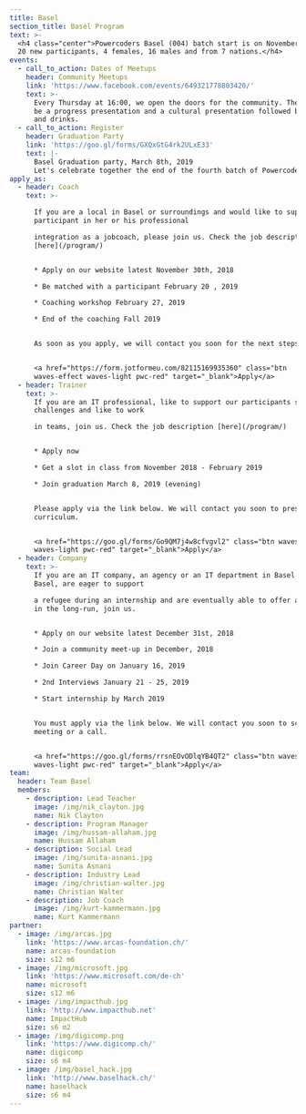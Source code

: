 ```yaml
---
title: Basel
section_title: Basel Program
text: >-
  <h4 class="center">Powercoders Basel (004) batch start is on November 26 with
  20 new participants, 4 females, 16 males and from 7 nations.</h4>
events:
  - call_to_action: Dates of Meetups
    header: Community Meetups
    link: 'https://www.facebook.com/events/649321778803420/'
    text: >-
      Every Thursday at 16:00, we open the doors for the community. There will
      be a progress presentation and a cultural presentation followed by snacks
      and drinks.
  - call_to_action: Register
    header: Graduation Party
    link: 'https://goo.gl/forms/GXQxGtG4rk2ULxE33'
    text: |-
      Basel Graduation party, March 8th, 2019
      Let's celebrate together the end of the fourth batch of Powercoders
apply_as:
  - header: Coach
    text: >-

      If you are a local in Basel or surroundings and would like to support a
      participant in her or his professional

      integration as a jobcoach, please join us. Check the job description
      [here](/program/)


      * Apply on our website latest November 30th, 2018

      * Be matched with a participant February 20 , 2019

      * Coaching workshop February 27, 2019

      * End of the coaching Fall 2019


      As soon as you apply, we will contact you soon for the next steps.


      <a href="https://form.jotformeu.com/82115169935360" class="btn
      waves-effect waves-light pwc-red" target="_blank">Apply</a>
  - header: Trainer
    text: >-
      If you are an IT professional, like to support our participants solving IT
      challenges and like to work

      in teams, join us. Check the job description [here](/program/)


      * Apply now

      * Get a slot in class from November 2018 - February 2019

      * Join graduation March 8, 2019 (evening)


      Please apply via the link below. We will contact you soon to present our
      curriculum.


      <a href="https://goo.gl/forms/Go9QM7j4w8cfvgvl2" class="btn waves-effect
      waves-light pwc-red" target="_blank">Apply</a>
  - header: Company
    text: >-
      If you are an IT company, an agency or an IT department in Basel or around
      Basel, are eager to support

      a refugee during an internship and are eventually able to offer an IT job
      in the long-run, join us.


      * Apply on our website latest December 31st, 2018

      * Join a community meet-up in December, 2018

      * Join Career Day on January 16, 2019

      * 2nd Interviews January 21 - 25, 2019

      * Start internship by March 2019


      You must apply via the link below. We will contact you soon to schedule a
      meeting or a call.


      <a href="https://goo.gl/forms/rrsnEOvODlqYB4QT2" class="btn waves-effect
      waves-light pwc-red" target="_blank">Apply</a>
team:
  header: Team Basel
  members:
    - description: Lead Teacher
      image: /img/nik_clayton.jpg
      name: Nik Clayton
    - description: Program Manager
      image: /img/hussam-allaham.jpg
      name: Hussam Allaham
    - description: Social Lead
      image: /img/sunita-asnani.jpg
      name: Sunita Asnani
    - description: Industry Lead
      image: /img/christian-walter.jpg
      name: Christian Walter
    - description: Job Coach
      image: /img/kurt-kammermann.jpg
      name: Kurt Kammermann
partner:
  - image: /img/arcas.jpg
    link: 'https://www.arcas-foundation.ch/'
    name: arcas-foundation
    size: s12 m6
  - image: /img/microsoft.jpg
    link: 'https://www.microsoft.com/de-ch'
    name: microsoft
    size: s12 m6
  - image: /img/impacthub.jpg
    link: 'http://www.impacthub.net'
    name: ImpactHub
    size: s6 m2
  - image: /img/digicomp.png
    link: 'https://www.digicomp.ch/'
    name: digicomp
    size: s6 m4
  - image: /img/basel_hack.jpg
    link: 'http://www.baselhack.ch/'
    name: baselhack
    size: s6 m4
---
```



